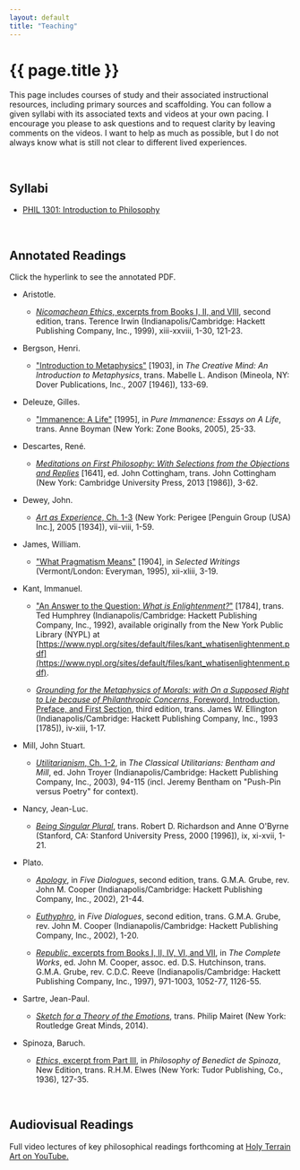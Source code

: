 ```yaml
---
layout: default
title: "Teaching"
---
```


# {{ page.title }}


This page includes courses of study and their associated instructional resources, including primary sources and scaffolding. You can follow a given syllabi with its associated texts and videos at your own pacing. I encourage you please to ask questions and to request clarity by leaving comments on the videos. I want to help as much as possible, but I do not always know what is still not clear to different lived experiences.

<br>


## Syllabi

* [PHIL 1301: Introduction to Philosophy](/assets/pdfs/hillj-phil1301-syllabus.pdf)

<br>


## Annotated Readings

Click the hyperlink to see the annotated PDF.

* Aristotle.

  * [*Nicomachean Ethics*, excerpts from Books I, II, and VIII](/assets/pdfs/annotations/aristotle-nicomachean-ethics-hillj-annotations.pdf), second edition, trans. Terence Irwin (Indianapolis/Cambridge: Hackett Publishing Company, Inc., 1999), xiii-xxviii, 1-30, 121-23.

* Bergson, Henri.

  * ["Introduction to Metaphysics"](/assets/pdfs/annotations/bergson-intro-metaphysics-hillj-annotations.pdf) [1903], in *The Creative Mind: An Introduction to Metaphysics*, trans. Mabelle L. Andison (Mineola, NY: Dover Publications, Inc., 2007 [1946]), 133-69.

* Deleuze, Gilles.

  * ["Immanence: A Life"](/assets/pdfs/annotations/deleuze-immanence-a-life-hillj-annotations.pdf) [1995], in *Pure Immanence: Essays on A Life*, trans. Anne Boyman (New York: Zone Books, 2005), 25-33.

* Descartes, René.

  * [*Meditations on First Philosophy: With Selections from the Objections and Replies*](/assets/pdfs/annotations/descartes-meditations-on-first-philosophy-hillj-annotations.pdf) [1641], ed. John Cottingham, trans. John Cottingham (New York: Cambridge University Press, 2013 [1986]), 3-62.

* Dewey, John.

  * [*Art as Experience*, Ch. 1-3](/assets/pdfs/annotations/dewey-art-as-experience-hillj-annotations.pdf) (New York: Perigee [Penguin Group (USA) Inc.], 2005 [1934]), vii-viii, 1-59.

* James, William.

    * ["What Pragmatism Means"](/assets/pdfs/annotations/james-what-pragmatism-means-hillj-annotations.pdf) [1904], in *Selected Writings* (Vermont/London: Everyman, 1995), xii-xliii, 3-19.

* Kant, Immanuel.

    * ["An Answer to the Question: *What is Enlightenment?*"](/assets/pdfs/annotations/kant-enlightenment-hillj-annotations.pdf) [1784], trans. Ted Humphrey (Indianapolis/Cambridge: Hackett Publishing Company, Inc., 1992), available originally from the New York Public Library (NYPL) at [https://www.nypl.org/sites/default/files/kant_whatisenlightenment.pdf](https://www.nypl.org/sites/default/files/kant_whatisenlightenment.pdf).

    * [*Grounding for the Metaphysics of Morals: with On a Supposed Right to Lie because of Philanthropic Concerns*, Foreword, Introduction, Preface, and First Section](/assets/pdfs/annotations/kant-grounding-hillj-annotations.pdf), third edition, trans. James W. Ellington (Indianapolis/Cambridge: Hackett Publishing Company, Inc., 1993 [1785]), iv-xiii, 1-17.

* Mill, John Stuart.

    * [*Utilitarianism*, Ch. 1-2](/assets/pdfs/annotations/mill-utilitarianism-hillj-annotations.pdf), in *The Classical Utilitarians: Bentham and Mill*, ed. John Troyer (Indianapolis/Cambridge: Hackett Publishing Company, Inc., 2003), 94-115 (incl. Jeremy Bentham on "Push-Pin versus Poetry" for context).

* Nancy, Jean-Luc.

    * [*Being Singular Plural*](/assets/pdfs/annotations/nancy-being-singular-plural-hillj-annotations.pdf), trans. Robert D. Richardson and Anne O'Byrne (Stanford, CA: Stanford University Press, 2000 [1996]), ix, xi-xvii, 1-21.

<!---
* [Nancy, Jean-Luc. "Of Divine Places."](/assets/pdfs/annotations/)
-->

* Plato.

    * [*Apology*](/assets/pdfs/annotations/plato-apology-hillj-annotations.pdf), in *Five Dialogues*, second edition, trans. G.M.A. Grube, rev. John M. Cooper (Indianapolis/Cambridge: Hackett Publishing Company, Inc., 2002), 21-44.

    * [*Euthyphro*](/assets/pdfs/annotations/plato-euthyphro-hillj-annotations.pdf), in *Five Dialogues*, second edition, trans. G.M.A. Grube, rev. John M. Cooper (Indianapolis/Cambridge: Hackett Publishing Company, Inc., 2002), 1-20.

    * [*Republic*, excerpts from Books I, II, IV, VI, and VII](/assets/pdfs/annotations/plato-republic-hillj-annotations.pdf), in *The Complete Works*, ed. John M. Cooper, assoc. ed. D.S. Hutchinson, trans. G.M.A. Grube, rev. C.D.C. Reeve (Indianapolis/Cambridge: Hackett Publishing Company, Inc., 1997), 971-1003, 1052-77, 1126-55.

* Sartre, Jean-Paul.

    * [*Sketch for a Theory of the Emotions*](/assets/pdfs/annotations/sartre-sketch-theory-emotions-hillj-annotations.pdf), trans. Philip Mairet (New York: Routledge Great Minds, 2014).

* Spinoza, Baruch.

    * [*Ethics*, excerpt from Part III](/assets/pdfs/annotations/spinoza-ethics-hillj-annotations.pdf), in *Philosophy of Benedict de Spinoza*, New Edition, trans. R.H.M. Elwes (New York: Tudor Publishing, Co., 1936), 127-35.

<br>


## Audiovisual Readings

Full video lectures of key philosophical readings forthcoming at [Holy Terrain Art on YouTube.](https://www.YouTube.com/@HolyTerrainArt/)
